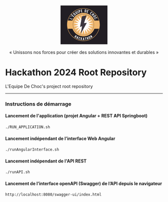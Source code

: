 <center>

![](logo_equipe.png) 

</center>

<center>

« Unissons nos forces pour créer des solutions innovantes et durables »

</center>

# Hackathon 2024 Root Repository

L'Equipe De Choc's project root repository

------

### Instructions de démarrage
#### Lancement de l'application (projet Angular + REST API Springboot)

```bash
./RUN_APPLICATION.sh
```

#### Lancement indépendant de l’interface Web Angular

```bash
./runAngularInterface.sh
```

#### Lancement indépendant de l'API REST

```bash
./runAPI.sh
```

#### Lancement de l’interface openAPI (Swagger) de l’API depuis le navigateur

```
http://localhost:8080/swagger-ui/index.html
```

